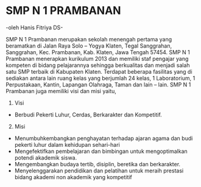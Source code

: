 # SMP N 1 PRAMBANAN
-oleh Hanis Fitriya DS-

SMP N 1 Prambanan merupakan sekolah menengah pertama yang beramatkan di Jalan Raya Solo – Yogya Klaten, Tegal Sanggrahan, Sanggrahan, Kec. Prambanan, Kab. Klaten, Jawa Tengah 57454.  SMP N 1 Prambanan menerapkan kurikulum 2013 dan memiliki staf pengajar yang kompeten di bidang pelajarannya sehingga berkualitas dan menjadi salah satu SMP terbaik di Kabupaten Klaten. Terdapat beberapa fasilitas yang di sediakan antara lain ruang kelas yang berjumlah 24 kelas, 1 Laboratorium, 1 Perpustakaan, Kantin, Lapangan Olahraga, Taman dan lain – lain.  SMP N 1 Prambanan juga memiliki visi dan misi yaitu, 
1.	Visi 
- Berbudi Pekerti Luhur, Cerdas, Berkarakter dan Kompetitif.
2.	Misi 
- 	Menumbuhkembangkan penghayatan terhadap ajaran agama dan budi pekerti luhur dalam kehidupan sehari-hari 
- 	Mengefektifkan pembelajaran dan bimbingan untuk mengoptimalkan potendi akademik siswa. 
-	Mengembangkan budaya tertib, disiplin, beretika dan berkarakter. 
- 	Menyelenggarakan pendidikan dan pelatihan untuk meraih prestasi bidang akademi non akademik yang kompetitif
